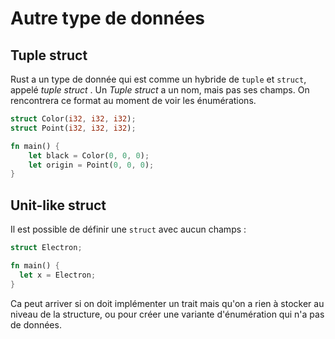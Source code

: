 # Autre type de données

## Tuple struct

Rust a un type de donnée qui est comme un hybride de `tuple` et `struct`, appelé _tuple struct_ . Un _Tuple struct_ a un nom, mais pas ses champs. On rencontrera ce format au moment de voir les énumérations.

```rust
struct Color(i32, i32, i32);
struct Point(i32, i32, i32);

fn main() {
	let black = Color(0, 0, 0);
	let origin = Point(0, 0, 0);
}
```

## Unit-like struct

Il est possible de définir une `struct` avec aucun champs :

```rust
struct Electron;

fn main() {
  let x = Electron;
}
```

Ca peut arriver si on doit implémenter un trait mais qu'on a rien à stocker au niveau de la structure, ou pour créer une variante d'énumération qui n'a pas de données.
